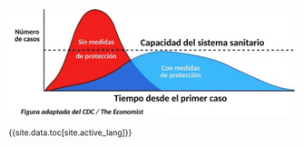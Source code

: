 ![Diagrama que demuestra que las medidas preventivas ayudan a aplanar la curva en el número de casos, evitando sobrecargar los sistemas de salud](images/es/Aplanar-La-Curva.png)

{{site.data.toc[site.active_lang]}}
